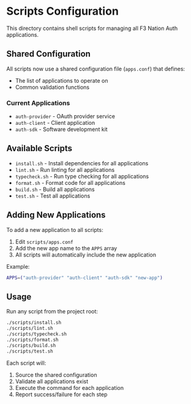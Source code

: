# Scripts Configuration

This directory contains shell scripts for managing all F3 Nation Auth applications.

## Shared Configuration

All scripts now use a shared configuration file (`apps.conf`) that defines:

- The list of applications to operate on
- Common validation functions

### Current Applications

- `auth-provider` - OAuth provider service
- `auth-client` - Client application
- `auth-sdk` - Software development kit

## Available Scripts

- `install.sh` - Install dependencies for all applications
- `lint.sh` - Run linting for all applications
- `typecheck.sh` - Run type checking for all applications
- `format.sh` - Format code for all applications
- `build.sh` - Build all applications
- `test.sh` - Test all applications

## Adding New Applications

To add a new application to all scripts:

1. Edit `scripts/apps.conf`
2. Add the new app name to the `APPS` array
3. All scripts will automatically include the new application

Example:

```bash
APPS=("auth-provider" "auth-client" "auth-sdk" "new-app")
```

## Usage

Run any script from the project root:

```bash
./scripts/install.sh
./scripts/lint.sh
./scripts/typecheck.sh
./scripts/format.sh
./scripts/build.sh
./scripts/test.sh
```

Each script will:

1. Source the shared configuration
2. Validate all applications exist
3. Execute the command for each application
4. Report success/failure for each step
